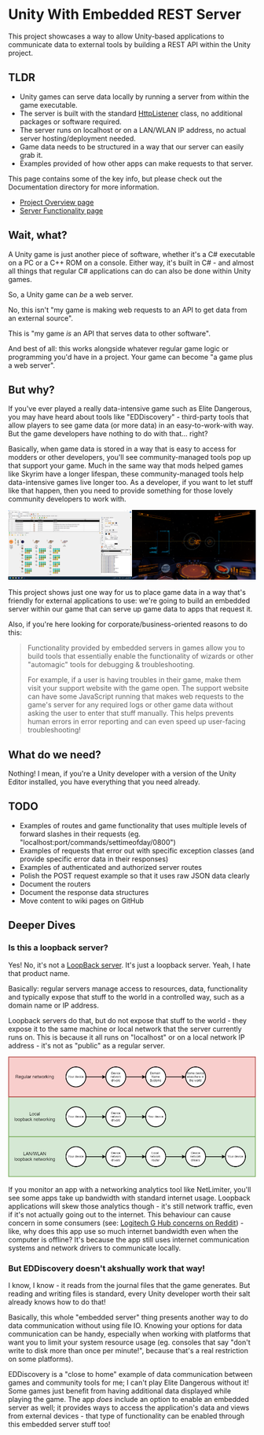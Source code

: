 # Unity With Embedded REST Server

This project showcases a way to allow Unity-based applications to communicate data to external tools by building a REST API within the Unity project.

## TLDR

- Unity games can serve data locally by running a server from within the game executable.
- The server is built with the standard [HttpListener](https://docs.microsoft.com/en-us/dotnet/api/system.net.httplistener?view=netstandard-2.0) class, no additional packages or software required.
- The server runs on localhost or on a LAN/WLAN IP address, no actual server hosting/deployment needed.
- Game data needs to be structured in a way that our server can easily grab it.
- Examples provided of how other apps can make requests to that server.

This page contains some of the key info, but please check out the Documentation directory for more information.
* [Project Overview page](ProjectOverview.md)
* [Server Functionality page](ServerFunctionality.md)



## Wait, what? 

A Unity game is just another piece of software, whether it's a C# executable on a PC or a C++ ROM on a console. Either way, it's built in C# - and almost all things that regular C# applications can do can also be done within Unity games.

So, a Unity game can _be_ a web server.

No, this isn't "my game is making web requests to an API to get data from an external source". 

This is "my game *is* an API that serves data to other software".

And best of all: this works alongside whatever regular game logic or programming you'd have in a project. Your game can become "a game plus a web server".


## But why?

If you've ever played a really data-intensive game such as Elite Dangerous, you may have heard about tools like "EDDiscovery" - third-party tools that allow players to see game data (or more data) in an easy-to-work-with way. But the game developers have nothing to do with that... right? 

Basically, when game data is stored in a way that is easy to access for modders or other developers, you'll see community-managed tools pop up that support your game. Much in the same way that mods helped games like Skyrim have a longer lifespan, these community-managed tools help data-intensive games live longer too. As a developer, if you want to let stuff like that happen, then you need to provide something for those lovely community developers to work with.

![Example of Elite Dangerous alongside Elite Dangerous Discovery.](./Documentation/Images/EliteDangerousAndDiscovery.png)

This project shows just one way for us to place game data in a way that's friendly for external applications to use: we're going to build an embedded server within our game that can serve up game data to apps that request it.

Also, if you're here looking for corporate/business-oriented reasons to do this: 

> Functionality provided by embedded servers in games allow you to build tools that essentially enable the functionality of wizards or other "automagic" tools for debugging & troubleshooting. 
> 
> For example, if a user is having troubles in their game, make them visit your support website with the game open. The support website can have some JavaScript running that makes web requests to the game's server for any required logs or other game data without asking the user to enter that stuff manually. This helps prevents human errors in error reporting and can even speed up user-facing troubleshooting!


## What do we need? 

Nothing! I mean, if you're a Unity developer with a version of the Unity Editor installed, you have everything that you need already. 

## TODO

* Examples of routes and game functionality that uses multiple levels of forward slashes in their requests (eg. "localhost:port/commands/settimeofday/0800")
* Examples of requests that error out with specific exception classes (and provide specific error data in their responses)
* Examples of authenticated and authorized server routes
* Polish the POST request example so that it uses raw JSON data clearly
* Document the routers
* Document the response data structures
* Move content to wiki pages on GitHub


## Deeper Dives

### Is this a loopback server?

Yes! No, it's not a [LoopBack server](https://loopback.io/). It's just a loopback server. Yeah, I hate that product name.

Basically: regular servers manage access to resources, data, functionality and typically expose that stuff to the world in a controlled way, such as a domain name or IP address.

Loopback servers do that, but do not expose that stuff to the world - they expose it to the same machine or local network that the server currently runs on. This is because it all runs on "localhost" or on a local network IP address - it's not as "public" as a regular server. 

![Flowcharts of the types of loopback networking compared to regular networking.](./Documentation/Images/NetworkingTypesFlowchart.png)

If you monitor an app with a networking analytics tool like NetLimiter, you'll see some apps take up bandwidth with standard internet usage. Loopback applications will skew those analytics though - it's still network traffic, even if it's not actually going out to the internet. This behaviour can cause concern in some consumers (see: [Logitech G Hub concerns on Reddit](https://www.reddit.com/r/LogitechG/comments/mv59w5/logitech_g_hub_uploads_and_downloads_30mb_files/)) - like, why does this app use so much internet bandwidth even when the computer is offline? It's because the app still uses internet communication systems and network drivers to communicate locally.

### But EDDiscovery doesn't akshually work that way!
I know, I know - it reads from the journal files that the game generates. But reading and writing files is standard, every Unity developer worth their salt already knows how to do that! 

Basically, this whole "embedded server" thing presents another way to do data communication without using file IO. Knowing your options for data communication can be handy, especially when working with platforms that want you to limit your system resource usage (eg. consoles that say "don't write to disk more than once per minute!", because that's a real restriction on some platforms).

EDDiscovery is a "close to home" example of data communication between games and community tools for me; I can't play Elite Dangerous without it! Some games just benefit from having additional data displayed while playing the game. The app _does_ include an option to enable an embedded server as well; it provides ways to access the application's data and views from external devices - that type of functionality can be enabled through this embedded server stuff too!